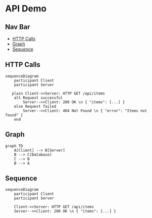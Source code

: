 # API Demo

## Nav Bar

- [HTTP Calls](/#http-calls)
- [Graph](/#graph)
- [Sequence](/#sequence)

## HTTP Calls

```mermaid
sequenceDiagram
    participant Client
    participant Server

   plain Client->>Server: HTTP GET /api/items
    alt Request successful
        Server-->>Client: 200 OK \n { "items": [...] }
    else Request failed
        Server-->>Client: 404 Not Found \n { "error": "Items not found" }
    end
```

## Graph

```mermaid
graph TD
    A[Client] --> B[Server]
    B --> C[Database]
    C --> B
    B --> A
```

## Sequence

```mermaid
sequenceDiagram
    participant Client
    participant Server

    Client->>Server: HTTP GET /api/items
    Server-->>Client: 200 OK \n { "items": [...] }
```
